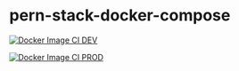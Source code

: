 # pern-stack-docker-compose

[![Docker Image CI DEV](https://github.com/DouglasVDM/pern-stack-docker-compose/actions/workflows/docker-image-build-and-push-to-dockerhub.yml/badge.svg)](https://github.com/DouglasVDM/pern-stack-docker-compose/actions/workflows/docker-image-build-and-push-to-dockerhub.yml)

[![Docker Image CI PROD](https://github.com/DouglasVDM/pern-stack-docker-compose/actions/workflows/main-build-and-test.yml/badge.svg)](https://github.com/DouglasVDM/pern-stack-docker-compose/actions/workflows/main-build-and-test.yml)
